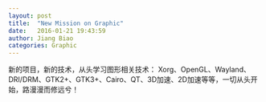 ```yaml
---
layout: post
title:  "New Mission on Graphic"
date:   2016-01-21 19:43:59
author: Jiang Biao
categories: Graphic
---
```


新的项目，新的技术，从头学习图形相关技术：
Xorg、OpenGL、Wayland、DRI/DRM、GTK2+、GTK3+、Cairo、QT、3D加速、2D加速等等，一切从头开始，路漫漫而修远兮！